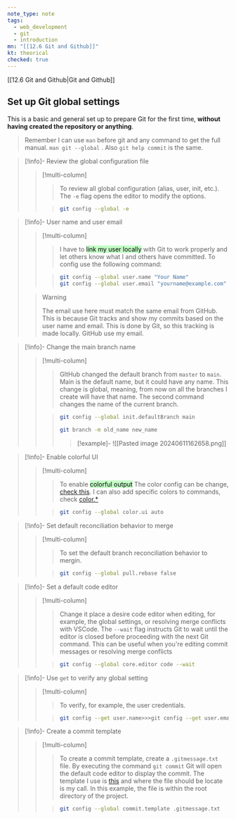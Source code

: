 ```yaml
---
note_type: note
tags:
  - web_development
  - git
  - introduction
mn: "[[12.6 Git and Github]]"
kt: theorical
checked: true
---
```

[[12.6 Git and Github|Git and Github]]
## Set up Git global settings
This is a basic and general set up to prepare Git for the first time, **without having created the repository or anything**. 

>Remember I can use `man` before git and any command to get the full manual. `man git --global` . Also `git help commit` is the same. 

>[!info]- Review the global configuration file
>>[!multi-column]
>>>To review all global configuration (alias, user, init, etc.). The `-e` flag opens the editor to modify the options. 
>>
>>>```bash
>>>git config --global -e
>>>```

>[!info]- User name and user email
>>[!multi-column]
>>>I have to <mark style="background: #00FF0F3B;">link my user locally</mark> with Git to work properly and let others know what I and others have committed. To config use the following command:
>>
>>>```bash
>>>git config --global user.name "Your Name"
>>>git config --global user.email "yourname@example.com"
>>>```
>
>>>[!warning]
>>>The email use here must match the same email from GitHub. This is because Git tracks and show my commits based on the user name and email. This is done by Git, so this tracking is made locally. GitHub use my email.

>[!info]- Change the main branch name
>>[!multi-column]
>>>GItHub changed the default branch from `master` to `main`. Main is the default name, but it could have any name. This change is global, meaning, from now on all the branches I create will have that name. The second command changes the name of the current branch. 
>>>
>>
>>>```bash
>>>git config --global init.defaultBranch main
>>>
>>>git branch -m old_name new_name 
>>>```
>>>>[!example]-
>>>>![[Pasted image 20240611162658.png]]

>[!info]- Enable colorful UI
>>[!multi-column]
>>>To enable <mark style="background: #00FF0F3B;">colorful output</mark> The color config can be change, [check this](https://stackoverflow.com/questions/10998792/how-to-color-the-git-console). I can also add specific colors to commands, check [color.*](https://git-scm.com/book/sv/v2/Customizing-Git-Git-Configuration)
>>
>>>```bash
>>>git config --global color.ui auto

>[!info]- Set default reconciliation behavior to merge
>>[!multi-column]
>>
>>>To set the default branch reconciliation behavior to mergin.
>>
>>>```bash
>>>git config --global pull.rebase false

>[!info]- Set a default code editor 
>>[!multi-column]
>>
>>>Change it place a desire code editor when editing, for example, the global settings, or resolving merge conflicts with VSCode. The `--wait` flag  instructs Git to wait until the editor is closed before proceeding with the next Git command. This can be useful when you're editing commit messages or resolving merge conflicts
>>
>>>```bash
>>>git config --global core.editor code --wait

>[!info]- Use `get` to verify any global setting
>>[!multi-column]
>>
>>>To verify, for example, the user credentials.
>>
>>>```bash
>>>git config --get user.name>>>git config --get user.email

>[!info]- Create a commit template
>>[!multi-column]
>>
>>>To create a commit template, create a `.gitmessage.txt` file. By executing the command `git commit` Git will open the default code editor to display the commit. The template I use is [this](https://gist.github.com/lisawolderiksen/a7b99d94c92c6671181611be1641c733) and where the file should be locate is my call. In this example, the file is within the root directory of the project.
>>
>>>```bash
>>>git config --global commit.template .gitmessage.txt

